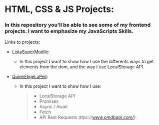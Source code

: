 # HTML, CSS & JS Projects:

### In this repository you'll be able to see some of my frontend projects. I want to emphasize my JavaScripts Skills.

Links to projects: 

* [ListaSuperModile](https://listasupermobile.web.app):
  - In this project I want to show how I use the differents ways to get elements from the dom, and the way I use LocalStorage API.
 
* [QuienEligeLaPeli](https://quieneligelapeli.web.app/):
  - In this project I want to show how I use:
    > - LocalStorage API
    > - Promises
    > - Async / Await
    > - Fetch
    > - API Rest Requests *(ttps://www.omdbapi.com/)*.
   
   
 

